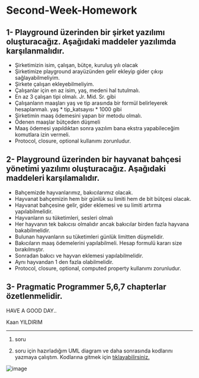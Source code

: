 # Second-Week-Homework

1- Playground üzerinden bir şirket yazılımı oluşturacağız. Aşağıdaki maddeler yazılımda karşılanmalıdır.
--

- Şirketimizin isim, çalışan, bütçe, kuruluş yılı olacak
- Şirketimize playground arayüzünden gelir ekleyip gider çıkışı sağlayabilmeliyim.
- Şirkete çalışan ekleyebilmeliyim.
- Çalışanlar için en az isim, yaş, medeni hal tutulmalı.
- En az 3 çalışan tipi olmalı. Jr. Mid. Sr. gibi
- Çalışanların maaşları yaş ve tip arasında bir formül belirleyerek hesaplanmalı. yaş * tip_katsayısı * 1000 gibi
- Şirketimin maaş ödemesini yapan bir metodu olmalı.
- Ödenen maaşlar bütçeden düşmeli
- Maaş ödemesi yapıldıktan sonra yazılım bana ekstra yapabileceğim komutlara izin vermeli.
- Protocol, closure, optional kullanımı zorunludur.
 

2- Playground üzerinden bir hayvanat bahçesi yönetimi yazılımı oluşturacağız. Aşağıdaki maddeleri karşılamalıdır.
--

- Bahçemizde hayvanlarımız, bakıcılarımız olacak.
- Hayvanat bahçemizin hem bir günlük su limiti hem de bit bütçesi olacak.
- Hayvanat bahçesine gelir, gider eklemesi ve su limiti artırma yapılabilmelidir.
- Hayvanların su tüketimleri, sesleri olmalı
- Her hayvanın tek bakıcısı olmalıdır ancak bakıcılar birden fazla hayvana bakabilmelidir.
- Bulunan hayvanların su tüketimleri günlük limitten düşmelidir.
- Bakıcıların maaş ödemelerini yapılabilmeli. Hesap formulü kararı size bırakılmıştır.
- Sonradan bakıcı ve hayvan eklemesi yapılabilmelidir. 
- Aynı hayvandan 1 den fazla olabilmelidir.
- Protocol, closure, optional, computed property kullanımı zorunludur.

3- Pragmatic Programmer 5,6,7 chapterlar özetlenmelidir.
--
HAVE A GOOD DAY..

Kaan YILDIRIM






----------------------------

1. soru

2. soru için hazırladığım UML diagram ve daha sonrasında kodlarını yazmaya çalıştım. Kodlarına gitmek için [tıklayabilirsiniz.](https://github.com/Vakifbank-IOS-Swift-Patika-Bootcamp/second-week-homework-ozturkomerfaruk/blob/main/odev2-2.playground/Contents.swift)

![image](https://user-images.githubusercontent.com/56068905/201470163-ddc0f58a-2fa8-43f9-80d0-e7dca9f0a867.png)
